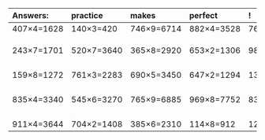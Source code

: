 | Answers: | practice | makes | perfect | ! |
| :--- | :--- | :--- | :--- | :--- |
| 407×4=1628 | 140×3=420 | 746×9=6714 | 882×4=3528 | 769×2=1538 | 
|   |   |   |   |   | 
|   |   |   |   |   | 
|   |   |   |   |   | 
| 243×7=1701 | 520×7=3640 | 365×8=2920 | 653×2=1306 | 987×8=7896 | 
|   |   |   |   |   | 
|   |   |   |   |   | 
|   |   |   |   |   | 
|   |   |   |   |   | 
| 159×8=1272 | 761×3=2283 | 690×5=3450 | 647×2=1294 | 139×4=556 | 
|   |   |   |   |   | 
|   |   |   |   |   | 
|   |   |   |   |   | 
|   |   |   |   |   | 
| 835×4=3340 | 545×6=3270 | 765×9=6885 | 969×8=7752 | 837×9=7533 | 
|   |   |   |   |   | 
|   |   |   |   |   | 
|   |   |   |   |   | 
|   |   |   |   |   | 
| 911×4=3644 | 704×2=1408 | 385×6=2310 | 114×8=912 | 125×5=625 | 
